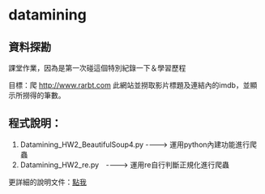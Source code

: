 # datamining
## 資料探勘
課堂作業，因為是第一次碰這個特別紀錄一下＆學習歷程

目標：爬 http://www.rarbt.com 此網站並撈取影片標題及連結內的imdb，並顯示所撈得的筆數。

## 程式說明：
1. Datamining_HW2_BeautifulSoup4.py ---->  運用python內建功能進行爬蟲
2. Datamining_HW2_re.py　---->  運用re自行判斷正規化進行爬蟲

更詳細的說明文件：[點我](https://drive.google.com/open?id=0B9Y0oTTJfS1tck1MdTVNcVpnRk0)
